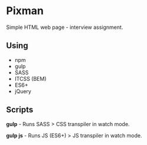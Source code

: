 # Pixman

Simple HTML web page - interview assignment.

## Using

* npm
* gulp
* SASS
* ITCSS (BEM)
* ES6+
* jQuery

## Scripts

**gulp** - Runs SASS > CSS transpiler in watch mode.

**gulp js** - Runs JS (ES6+) > JS transpiler in watch mode.
